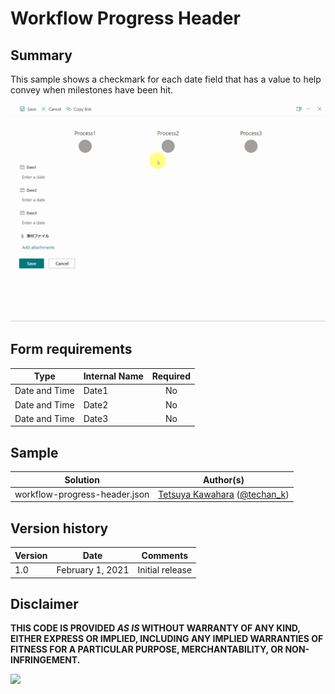 # Workflow Progress Header

## Summary
This sample shows a checkmark for each date field that has a value to help convey when milestones have been hit.

![screenshot of the sample](./assets/screenshot.gif)

## Form requirements

|Type          |Internal Name |Required|
|--------------|--------------|:------:|
|Date and Time |Date1         |No      |
|Date and Time |Date2         |No      |
|Date and Time |Date3         |No      |

## Sample

Solution|Author(s)
--------|---------
workflow-progress-header.json | [Tetsuya Kawahara](https://github.com/tecchan1107) ([@techan_k](https://twitter.com/techan_k))

## Version history

Version |Date             |Comments
--------|-----------------|--------
1.0     |February 1, 2021 |Initial release


## Disclaimer
**THIS CODE IS PROVIDED *AS IS* WITHOUT WARRANTY OF ANY KIND, EITHER EXPRESS OR IMPLIED, INCLUDING ANY IMPLIED WARRANTIES OF FITNESS FOR A PARTICULAR PURPOSE, MERCHANTABILITY, OR NON-INFRINGEMENT.**

<img src="https://pnptelemetry.azurewebsites.net/list-formatting/form-samples/workflow-progress-header" />
